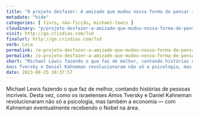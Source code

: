 ```yaml
---
title: "O projeto desfazer: A amizade que mudou nossa forma de pensar — Michael Lewis"
metadate: "hide"
categories: [ livro, não-ficção, michael-lewis ]
cloudinary: "p/projeto-desfazer-a-amizade-que-mudou-nossa-forma-de-pensar.jpg"
visit: http://go.crisdias.com/7sd
finalurl: http://go.crisdias.com/7sd
verb: Leia
permalink: /o-projeto-desfazer-a-amizade-que-mudou-nossa-forma-de-pensar/
permalink: /o-projeto-desfazer-a-amizade-que-mudou-nossa-forma-de-pensar
short: "Michael Lewis fazendo o que faz de melhor, contando histórias de pessoas incríveis. Desta vez, como os israelenses
Amos Tversky e Daniel Kahneman revolucionaram não só a psicologia, mas também a economia — com Kahneman eventualmente recebendo o Nobel na área."
date: 2023-08-25 10:37:57
---
```

Michael Lewis fazendo o que faz de melhor, contando histórias de pessoas incríveis. Desta vez, como os israelenses
Amos Tversky e Daniel Kahneman revolucionaram não só a psicologia, mas também a economia — com Kahneman eventualmente recebendo o Nobel na área.
